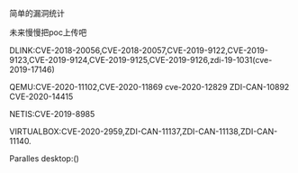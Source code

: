 简单的漏洞统计

未来慢慢把poc上传吧

DLINK:CVE-2018-20056,CVE-2018-20057,CVE-2019-9122,CVE-2019-9123,CVE-2019-9124,CVE-2019-9125,CVE-2019-9126,zdi-19-1031(cve-2019-17146)

QEMU:CVE-2020-11102,CVE-2020-11869 cve-2020-12829 ZDI-CAN-10892 CVE-2020-14415

NETIS:CVE-2019-8985

VIRTUALBOX:CVE-2020-2959,ZDI-CAN-11137,ZDI-CAN-11138,ZDI-CAN-11140.

Paralles desktop:()
